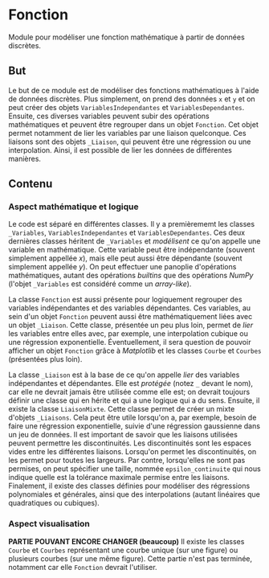 # Fonction
Module pour modéliser une fonction mathématique à partir de données discrètes.
## But
Le but de ce module est de modéliser des fonctions mathématiques à l'aide de données discrètes. Plus simplement, on prend des données `x` et `y` et on peut créer des objets `VariablesIndependantes` et `VariablesDependantes`. Ensuite, ces diverses variables peuvent subir des opérations mathématiques et peuvent être regrouper dans un objet `Fonction`. Cet objet permet notamment de lier les variables par une liaison quelconque. Ces liaisons sont des objets `_Liaison`, qui peuvent être une régression ou une interpolation. Ainsi, il est possible de lier les données de différentes manières.

## Contenu
### Aspect mathématique et logique
Le code est séparé en différentes classes. Il y a premièrememt les classes `_Variables`, `VariablesIndependantes` et `VariablesDependantes`. Ces deux dernières classes héritent de `_Variables` et *modélisent* ce qu'on appelle une variable en mathématique. Cette variable peut être indépendante (souvent simplement appellée *x*), mais elle peut aussi être dépendante (souvent simplement appellée *y*). On peut effectuer une panoplie d'opérations mathématiques, autant des opérations *builtins* que des opérations *NumPy* (l'objet `_Variables` est considéré comme un *array-like*).

La classe `Fonction` est aussi présente pour logiquement regrouper des variables indépendantes et des variables dépendantes. Ces variables, au sein d'un objet `Fonction` peuvent aussi être mathématiquement liées avec un objet `_Liaison`. Cette classe, présentée un peu plus loin, permet de *lier* les variables entre elles avec, par exemple, une interpolation cubique ou une régression exponentielle. Éventuellement, il sera question de pouvoir afficher un objet `Fonction` grâce à *Matplotlib* et les classes `Courbe` et `Courbes` (présentées plus loin).

La classe `_Liaison` est à la base de ce qu'on appelle *lier* des variables indépendantes et dépendantes. Elle est *protégée* (notez `_` devant le nom), car elle ne devrait jamais être utilisée comme elle est; on devrait toujours définir une classe qui en hérite et qui a une logique qui a du sens. Ensuite, il existe la classe `LiaisonMixte`. Cette classe permet de créer un mixte d'objets `_Liaisons`. Cela peut être utile lorsqu'on a, par exemple, besoin de faire une régression exponentielle, suivie d'une régression gaussienne dans un jeu de données. Il est important de savoir que les liaisons utilisées peuvent permettre les discontinuités. Les discontinuités sont les espaces vides entre les différentes liaisons. Lorsqu'on permet les discontinuités, on les permet pour toutes les largeurs. Par contre, lorsqu'elles ne sont pas permises, on peut spécifier une taille, nommée `epsilon_continuite` qui nous indique quelle est la tolérance maximale permise entre les liaisons. Finalement, il existe des classes définies pour modéliser des régressions polynomiales et générales, ainsi que des interpolations (autant linéaires que quadratiques ou cubiques).

### Aspect visualisation
**PARTIE POUVANT ENCORE CHANGER (beaucoup)**
Il existe les classes `Courbe` et `Courbes` représentant une courbe unique (sur une figure) ou plusieurs courbes (sur une même figure). Cette partie n'est pas terminée, notamment car elle `Fonction` devrait l'utiliser.
